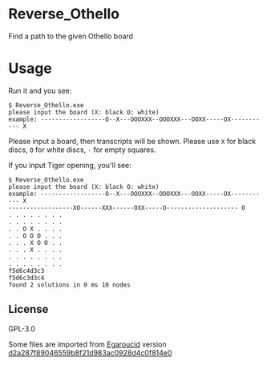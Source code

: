 # Reverse_Othello
Find a path to the given Othello board



# Usage

Run it and you see:

```
$ Reverse_Othello.exe
please input the board (X: black O: white)
example: ------------------O--X---OOOXXX--OOOXXX---OOXX-----OX----------- X
```

Please input a board, then transcripts will be shown. Please use ```X``` for black discs, ```O``` for white discs, ```-``` for empty squares.

If you input Tiger opening, you'll see:

```
$ Reverse_Othello.exe
please input the board (X: black O: white)
example: ------------------O--X---OOOXXX--OOOXXX---OOXX-----OX----------- X
------------------XO------XXX------OXX-----O-------------------- O
. . . . . . . .
. . . . . . . .
. . O X . . . .
. . O O O . . .
. . . X O O . .
. . . X . . . .
. . . . . . . .
. . . . . . . .
f5d6c4d3c3
f5d6c3d3c4
found 2 solutions in 0 ms 10 nodes
```



## License

GPL-3.0

Some files are imported from [Egaroucid](https://www.egaroucid.nyanyan.dev/en/) version [d2a287f89046559b8f21d983ac0928d4c0f814e0](https://github.com/Nyanyan/Egaroucid/tree/d2a287f89046559b8f21d983ac0928d4c0f814e0)

